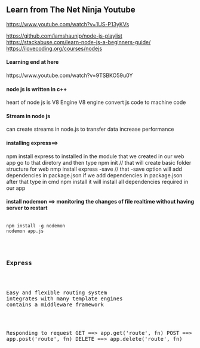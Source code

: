 <h2>Learn from The Net Ninja Youtube</h2>

https://www.youtube.com/watch?v=1US-P13yKVs

https://github.com/iamshaunjp/node-js-playlist
https://stackabuse.com/learn-node-js-a-beginners-guide/
https://ilovecoding.org/courses/nodejs

<h4>Learning end at here</h4>
https://www.youtube.com/watch?v=9TSBKO59u0Y


<h4> node js is written in c++ </h4>
<p>
heart of node js is V8 Engine
V8 engine convert js code to machine code 
</p>


<h4>Stream in node js</h4>
<p>
can create streams in node.js to transfer data
increase performance
</p>


<h4> installing express==> </h4>
<p>
<blockquotes>npm install express</blockquotes>
to installed in the module that we created in our web app
go to that diretory and then type
<blockquotes>
npm init // that will create basic folder structure for web 
nmp install express -save // that -save option will add dependencies in package.json
</blockquotes>
if we add dependencies in package.json after that type in cmd 
<blockquotes>npm install </blockquotes>
it will install all dependencies required in our app
</p>


<h4>install nodemon ==> monitoring the changes of file realtime without having server to restart</h4>
<pre>
<code>
npm install -g nodemon
nodemon app.js 
</code>
<pre>

<h3>Express</h3>
<p>
Easy and flexible routing system
integrates with many template engines
contains a middleware framework	
</p>


Responding to request
GET ==> app.get('route', fn)
POST ==> app.post('route', fn)
DELETE ==> app.delete('route', fn)